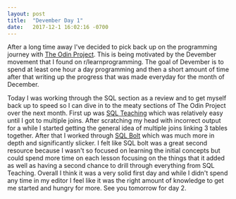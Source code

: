 ```yaml
---
layout: post
title:  "Devember Day 1"
date:   2017-12-1 16:02:16 -0700
---
```


After a long time away I've decided to pick back up on the programming journey with [The Odin Project](http://www.theodinproject.com). This is being motivated by the Devember movement that I found on r/learnprogramming. The goal of Devember is to spend at least one hour a day programming and then a short amount of time after that writing up the progress that was made everyday for the month of December.

 Today I was working through the SQL section as a review and to get myself back up to speed so I can dive in to the meaty sections of The Odin Project over the next month. First up was [SQL Teaching](https://www.sqlteaching.com/) which was relatively easy until I got to multiple joins. After scratching my head with incorrect output for a while I started getting the general idea of multiple joins linking 3 tables together. After that I worked through [SQL Bolt](https://sqlbolt.com/) which was much more in depth and significantly slicker. I felt like SQL bolt was a great second resource because I wasn't so focused on learning the initial concepts but could spend more time on each lesson focusing on the things that it added as well as having a second chance to drill through everything from SQL Teaching. Overall I think it was a very solid first day and while I didn't spend any time in my editor I feel like it was the right amount of knowledge to get me started and hungry for more. See you tomorrow for day 2.